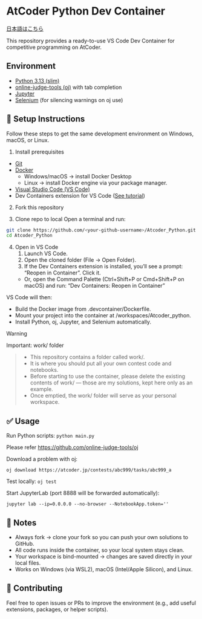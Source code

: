 # AtCoder Python Dev Container

[日本語はこちら](README_jpn.md)

This repository provides a ready-to-use VS Code Dev Container for competitive programming on AtCoder.

## Environment
- [Python 3.13 (slim)](https://hub.docker.com/layers/library/python/3.13-slim/images/sha256-cd4cb2ba193c13d36b59f01c9518d709b41b886388c3af2bbe7d7b29f15a303f)
- [online-judge-tools (oj)](https://pypi.org/project/online-judge-tools/)
 with tab completion
- [Jupyter](https://pypi.org/project/jupyter/)
- [Selenium](https://pypi.org/project/selenium/)
 (for silencing warnings on oj use)

## 🚀 Setup Instructions

Follow these steps to get the same development environment on Windows, macOS, or Linux.

1. Install prerequisites

- [Git](https://git-scm.com/)
- [Docker](https://docs.docker.com/get-started/get-docker/)
	- Windows/macOS → install Docker Desktop
	- Linux → install Docker engine via your package manager.
- [Visual Studio Code (VS Code)](https://code.visualstudio.com/)
- Dev Containers extension for VS Code ([See tutorial](https://code.visualstudio.com/docs/devcontainers/containers))

2. Fork this repository

3. Clone repo to local
Open a terminal and run:
```bash
git clone https://github.com/<your-github-username>/Atcoder_Python.git
cd Atcoder_Python
```

4. Open in VS Code
	1.  Launch VS Code.
	2.  Open the cloned folder (File → Open Folder).
	3. If the Dev Containers extension is installed, you’ll see a prompt:
“Reopen in Container”. Click it.
	- Or, open the Command Palette (Ctrl+Shift+P or Cmd+Shift+P on macOS) and run:
“Dev Containers: Reopen in Container”

VS Code will then:
- Build the Docker image from .devcontainer/Dockerfile.
- Mount your project into the container at /workspaces/Atcoder_python.
- Install Python, oj, Jupyter, and Selenium automatically.


> [!WARNING]
Important: work/ folder
> - This repository contains a folder called work/.
> - It is where you should put all your own contest code and notebooks.
> - Before starting to use the container, please delete the existing contents of work/ — those are my solutions, kept here only as an example.
> - Once emptied, the work/ folder will serve as your personal workspace.


## ✅ Usage
Run Python scripts:
`python main.py`


Please refer https://github.com/online-judge-tools/oj

Download a problem with oj:

`oj download https://atcoder.jp/contests/abc999/tasks/abc999_a`

Test locally:
`oj test`

Start JupyterLab (port 8888 will be forwarded automatically):

`jupyter lab --ip=0.0.0.0 --no-browser --NotebookApp.token=''`

## 🐳 Notes
- Always fork → clone your fork so you can push your own solutions to GitHub.
- All code runs inside the container, so your local system stays clean.
- Your workspace is bind-mounted → changes are saved directly in your local files.
- Works on Windows (via WSL2), macOS (Intel/Apple Silicon), and Linux.


## 🙌 Contributing

Feel free to open issues or PRs to improve the environment (e.g., add useful extensions, packages, or helper scripts).